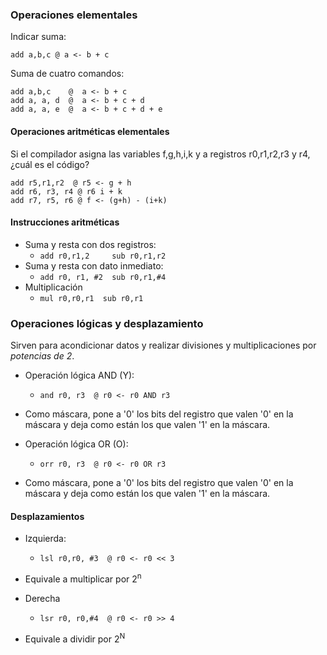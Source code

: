 ### Operaciones elementales

Indicar suma:
```
add a,b,c @ a <- b + c
```

Suma de cuatro comandos:
```
add a,b,c    @  a <- b + c
add a, a, d  @  a <- b + c + d 
add a, a, e  @  a <- b + c + d + e
```

#### Operaciones aritméticas elementales

Si el compilador asigna las variables f,g,h,i,k y a registros r0,r1,r2,r3 y r4, ¿cuál es el código?

```armasm
add r5,r1,r2  @ r5 <- g + h
add r6, r3, r4 @ r6 i + k
add r7, r5, r6 @ f <- (g+h) - (i+k)
```

#### Instrucciones aritméticas
* Suma y resta con dos registros:
	* ``add r0,r1,2     sub r0,r1,r2``
* Suma y resta con dato inmediato:
	* ``add r0, r1, #2  sub r0,r1,#4``
* Multiplicación
	* ``mul r0,r0,r1  sub r0,r1``

### Operaciones lógicas y desplazamiento

Sirven para acondicionar datos y realizar divisiones y multiplicaciones por *potencias de 2*.

* Operación lógica AND (Y):
	* ``and r0, r3  @ r0 <- r0 AND r3``
* Como máscara, pone a '0' los bits del registro que valen '0' en la máscara y deja como están los que valen '1' en la máscara.

* Operación lógica OR (O):
	* ``orr r0, r3  @ r0 <- r0 OR r3``
* Como máscara, pone a '0' los bits del registro que valen '0' en la máscara y deja como están los que valen '1' en la máscara.

#### Desplazamientos

* Izquierda:
	* ``lsl r0,r0, #3  @ r0 <- r0 << 3``
* Equivale a multiplicar por 2<sup>n</sup>

* Derecha
	* ``lsr r0, r0,#4  @ r0 <- r0 >> 4``
* Equivale a dividir por 2<sup>N</sup>

